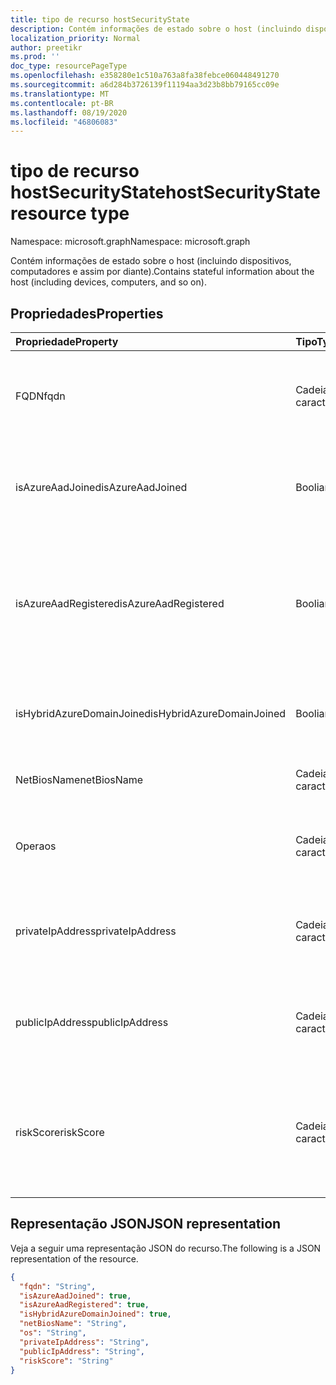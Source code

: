 ```yaml
---
title: tipo de recurso hostSecurityState
description: Contém informações de estado sobre o host (incluindo dispositivos, computadores e assim por diante).
localization_priority: Normal
author: preetikr
ms.prod: ''
doc_type: resourcePageType
ms.openlocfilehash: e358280e1c510a763a8fa38febce060448491270
ms.sourcegitcommit: a6d284b3726139f11194aa3d23b8bb79165cc09e
ms.translationtype: MT
ms.contentlocale: pt-BR
ms.lasthandoff: 08/19/2020
ms.locfileid: "46806083"
---
```

# <a name="hostsecuritystate-resource-type"></a><span data-ttu-id="efac6-103">tipo de recurso hostSecurityState</span><span class="sxs-lookup"><span data-stu-id="efac6-103">hostSecurityState resource type</span></span>

<span data-ttu-id="efac6-104">Namespace: microsoft.graph</span><span class="sxs-lookup"><span data-stu-id="efac6-104">Namespace: microsoft.graph</span></span>

<span data-ttu-id="efac6-105">Contém informações de estado sobre o host (incluindo dispositivos, computadores e assim por diante).</span><span class="sxs-lookup"><span data-stu-id="efac6-105">Contains stateful information about the host (including devices, computers, and so on).</span></span>

## <a name="properties"></a><span data-ttu-id="efac6-106">Propriedades</span><span class="sxs-lookup"><span data-stu-id="efac6-106">Properties</span></span>

| <span data-ttu-id="efac6-107">Propriedade</span><span class="sxs-lookup"><span data-stu-id="efac6-107">Property</span></span>   | <span data-ttu-id="efac6-108">Tipo</span><span class="sxs-lookup"><span data-stu-id="efac6-108">Type</span></span>|<span data-ttu-id="efac6-109">Descrição</span><span class="sxs-lookup"><span data-stu-id="efac6-109">Description</span></span>|
|:---------------|:--------|:----------|
|<span data-ttu-id="efac6-110">FQDN</span><span class="sxs-lookup"><span data-stu-id="efac6-110">fqdn</span></span>|<span data-ttu-id="efac6-111">Cadeia de caracteres</span><span class="sxs-lookup"><span data-stu-id="efac6-111">String</span></span>|<span data-ttu-id="efac6-112">FQDN do host (nome de domínio totalmente qualificado) (por exemplo, `machine.company.com` ).</span><span class="sxs-lookup"><span data-stu-id="efac6-112">Host FQDN (Fully Qualified Domain Name) (for example, `machine.company.com`).</span></span>|
|<span data-ttu-id="efac6-113">isAzureAadJoined</span><span class="sxs-lookup"><span data-stu-id="efac6-113">isAzureAadJoined</span></span>|<span data-ttu-id="efac6-114">Booliano</span><span class="sxs-lookup"><span data-stu-id="efac6-114">Boolean</span></span>|<span data-ttu-id="efac6-115">True se o host estiver associado ao domínio nos serviços de domínio do Azure Active Directory.</span><span class="sxs-lookup"><span data-stu-id="efac6-115">True if the host is domain joined to Azure Active Directory Domain Services.</span></span>|
|<span data-ttu-id="efac6-116">isAzureAadRegistered</span><span class="sxs-lookup"><span data-stu-id="efac6-116">isAzureAadRegistered</span></span>|<span data-ttu-id="efac6-117">Booliano</span><span class="sxs-lookup"><span data-stu-id="efac6-117">Boolean</span></span>|<span data-ttu-id="efac6-118">True se o host registrado no registro de dispositivo do Azure Active Directory (dispositivos BYOD-ou seja, não é totalmente gerenciado pela empresa).</span><span class="sxs-lookup"><span data-stu-id="efac6-118">True if the host registered with Azure Active Directory Device Registration (BYOD devices - that is, not fully managed by enterprise).</span></span>|
|<span data-ttu-id="efac6-119">isHybridAzureDomainJoined</span><span class="sxs-lookup"><span data-stu-id="efac6-119">isHybridAzureDomainJoined</span></span>|<span data-ttu-id="efac6-120">Booliano</span><span class="sxs-lookup"><span data-stu-id="efac6-120">Boolean</span></span>|<span data-ttu-id="efac6-121">True se o host é membro de um domínio do Active Directory local.</span><span class="sxs-lookup"><span data-stu-id="efac6-121">True if the host is domain joined to an on-premises Active Directory domain.</span></span>|
|<span data-ttu-id="efac6-122">NetBiosName</span><span class="sxs-lookup"><span data-stu-id="efac6-122">netBiosName</span></span>|<span data-ttu-id="efac6-123">Cadeia de caracteres</span><span class="sxs-lookup"><span data-stu-id="efac6-123">String</span></span>|<span data-ttu-id="efac6-124">O nome do host local, sem o nome de domínio DNS.</span><span class="sxs-lookup"><span data-stu-id="efac6-124">The local host name, without the DNS domain name.</span></span>|
|<span data-ttu-id="efac6-125">Opera</span><span class="sxs-lookup"><span data-stu-id="efac6-125">os</span></span>|<span data-ttu-id="efac6-126">Cadeia de caracteres</span><span class="sxs-lookup"><span data-stu-id="efac6-126">String</span></span>|<span data-ttu-id="efac6-127">Sistema operacional host.</span><span class="sxs-lookup"><span data-stu-id="efac6-127">Host Operating System.</span></span> <span data-ttu-id="efac6-128">(Por exemplo, Windows10, MacOS, RHEL, etc.).</span><span class="sxs-lookup"><span data-stu-id="efac6-128">(For example, Windows10, MacOS, RHEL, etc.).</span></span>|
|<span data-ttu-id="efac6-129">privateIpAddress</span><span class="sxs-lookup"><span data-stu-id="efac6-129">privateIpAddress</span></span>|<span data-ttu-id="efac6-130">Cadeia de caracteres</span><span class="sxs-lookup"><span data-stu-id="efac6-130">String</span></span>|<span data-ttu-id="efac6-131">Privado (não roteável) endereço IPv4 ou IPv6 (consulte [RFC 1918](https://tools.ietf.org/html/rfc1918)) no momento do alerta.</span><span class="sxs-lookup"><span data-stu-id="efac6-131">Private (not routable) IPv4 or IPv6 address (see [RFC 1918](https://tools.ietf.org/html/rfc1918)) at the time of the alert.</span></span>|
|<span data-ttu-id="efac6-132">publicIpAddress</span><span class="sxs-lookup"><span data-stu-id="efac6-132">publicIpAddress</span></span>|<span data-ttu-id="efac6-133">Cadeia de caracteres</span><span class="sxs-lookup"><span data-stu-id="efac6-133">String</span></span>|<span data-ttu-id="efac6-134">Endereço IPv4 ou IPv6 roteável publicamente (consulte [RFC 1918](https://tools.ietf.org/html/rfc1918)) no momento do alerta.</span><span class="sxs-lookup"><span data-stu-id="efac6-134">Publicly routable IPv4 or IPv6 address (see [RFC 1918](https://tools.ietf.org/html/rfc1918)) at time of the alert.</span></span>|
|<span data-ttu-id="efac6-135">riskScore</span><span class="sxs-lookup"><span data-stu-id="efac6-135">riskScore</span></span>|<span data-ttu-id="efac6-136">Cadeia de caracteres</span><span class="sxs-lookup"><span data-stu-id="efac6-136">String</span></span>|<span data-ttu-id="efac6-137">Pontuação de risco calculado/gerado pelo provedor do host.</span><span class="sxs-lookup"><span data-stu-id="efac6-137">Provider-generated/calculated risk score of the host.</span></span>  <span data-ttu-id="efac6-138">O intervalo de valor recomendado de 0-1, que é igual a uma porcentagem.</span><span class="sxs-lookup"><span data-stu-id="efac6-138">Recommended value range of 0-1, which equates to a percentage.</span></span>|

## <a name="json-representation"></a><span data-ttu-id="efac6-139">Representação JSON</span><span class="sxs-lookup"><span data-stu-id="efac6-139">JSON representation</span></span>

<span data-ttu-id="efac6-140">Veja a seguir uma representação JSON do recurso.</span><span class="sxs-lookup"><span data-stu-id="efac6-140">The following is a JSON representation of the resource.</span></span>

<!-- {
  "blockType": "resource",
  "optionalProperties": [

  ],
  "@odata.type": "microsoft.graph.hostSecurityState"
}-->

```json
{
  "fqdn": "String",
  "isAzureAadJoined": true,
  "isAzureAadRegistered": true,
  "isHybridAzureDomainJoined": true,
  "netBiosName": "String",
  "os": "String",
  "privateIpAddress": "String",
  "publicIpAddress": "String",
  "riskScore": "String"
}

```

<!-- uuid: 8fcb5dbc-d5aa-4681-8e31-b001d5168d79
2015-10-25 14:57:30 UTC -->
<!-- {
  "type": "#page.annotation",
  "description": "hostSecurityState resource",
  "keywords": "",
  "section": "documentation",
  "tocPath": ""
}-->
